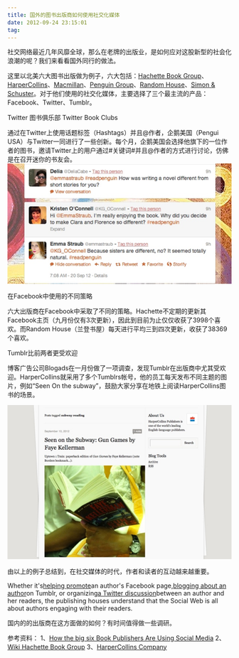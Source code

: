 ```yaml
---
title: 国外的图书出版商如何使用社交化媒体
date: 2012-09-24 23:15:01
tag: 
---
```



社交网络最近几年风靡全球，那么在老牌的出版业，是如何应对这股新型的社会化浪潮的呢？我们来看看国外同行的做法。

这里以北美六大图书出版做为例子，六大包括：[Hachette Book Group](http://www.hachettebookgroup.com/)、[HarperCollins](http://wenku.baidu.com/view/8044a67c27284b73f242506a.html)、[Macmillan](http://www.macmillan.com/)、[Penguin Group](http://www.penguin.com/)、[Random House](http://www.randomhouse.com/)、[Simon & Schuster](http://www.simonandschuster.com/)。对于他们使用的社交化媒体，主要选择了三个最主流的产品：Facebook、Twitter、Tumblr。


Twitter 图书俱乐部 Twitter Book Clubs

通过在Twitter上使用话题标签（Hashtags）并且@作者，企鹅美国（Pengui USA）与Twitter一同进行了一些创新。每个月，企鹅美国会选择他旗下的一位作者的图书，邀请Twitter上的用户通过#关键词#并且@作者的方式进行讨论，仿佛是在召开迷你的书友会。
![](./20120924-publisher-in-social/201209242318217862.png)



在Facebook中使用的不同策略

六大出版商在Facebook中采取了不同的策略。Hachette不定期的更新其Facebook主页（九月份仅有3次更新），因此到目前为止仅仅收获了3998个喜欢。而Random House（兰登书屋）每天进行平均三到四次更新，收获了38369个喜欢。

Tumblr比前两者更受欢迎

博客广告公司Blogads在一月份做了一项调查，发现Tumblr在出版商中尤其受欢迎。HarperCollins就采用了多个Tumblrs帐号，他的员工每天发布不同主题的图片，例如“Seen On the subway”，鼓励大家分享在地铁上阅读HarperCollins图书的场景。

![](./20120924-publisher-in-social/201209242318451866.png)

由以上的例子总结到，在社交媒体的时代，作者和读者的互动越来越重要。

Whether it's[helping promote](http://www.hachettebookgroup.com/publishing_facebook.aspx)an author's Facebook page,[blogging about an author](http://wwnorton.tumblr.com/post/13890658901/gza-at-mit)on Tumblr, or organizing[a Twitter discussion](https://twitter.com/#!/search/realtime/%23readpenguin)between an author and her readers, the publishing houses understand that the Social Web is all about authors engaging with their readers.

国内的的出版商在这方面做的如何？有时间值得做一些调研。

参考资料：
1、[How the big six Book Publishers Are Using Social Media](http://www.readwriteweb.com/archives/how-the-big-six-book-publishers-are-using-social-media.php)
2、[Wiki Hachette Book Group](http://en.wikipedia.org/wiki/Hachette_Book_Group_USA)
3、[HarperCollins Company](http://wenku.baidu.com/view/8044a67c27284b73f242506a.html)












